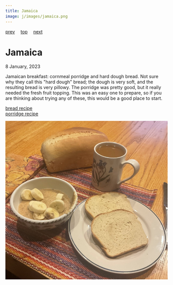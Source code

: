 ```yaml
---
title: Jamaica
image: j/images/jamaica.png
---
```

[prev](../i/italy.md)&emsp;
[top](../index.md)&emsp;
[next](japan.md)
# Jamaica
8 January, 2023

Jamaican breakfast: cornmeal porridge and hard dough bread. Not sure
why they call this "hard dough" bread; the dough is very soft, and the
resulting bread is very pillowy.  The porridge was pretty good, but it
really needed the fresh fruit topping. This was an easy one to
prepare, so if you are thinking about trying any of these, this would
be a good place to start.

[bread recipe](https://jamaicans.com/hbread/)<br>
[porridge recipe](https://jamaicans.com/cporridge/)

![breakfast](images/jamaica.jpeg)
